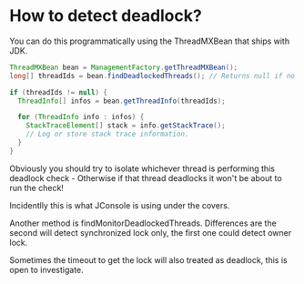 # How to detect deadlock?

You can do this programmatically using the ThreadMXBean that ships with JDK.

```java
ThreadMXBean bean = ManagementFactory.getThreadMXBean();
long[] threadIds = bean.findDeadlockedThreads(); // Returns null if no threads are deadlocked.

if (threadIds != null) {
  ThreadInfo[] infos = bean.getThreadInfo(threadIds);

  for (ThreadInfo info : infos) {
    StackTraceElement[] stack = info.getStackTrace();
    // Log or store stack trace information.
  }
}
```

Obviously you should try to isolate whichever thread is performing this deadlock check - Otherwise if that thread deadlocks it won't be about to run the check!

Incidentlly this is what JConsole is using under the covers.


Another method is findMonitorDeadlockedThreads. Differences are the second will detect synchronized lock only, the first one could detect owner lock.

Sometimes the timeout to get the lock will also treated as deadlock, this is open to investigate.
